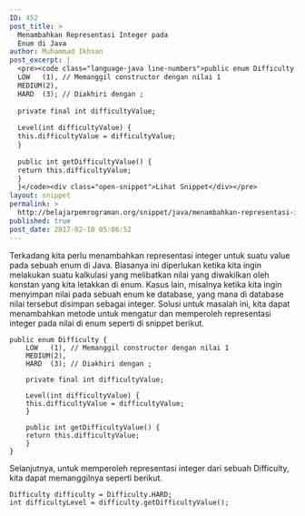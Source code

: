 ```yaml
---
ID: 452
post_title: >
  Menambahkan Representasi Integer pada
  Enum di Java
author: Muhammad Ikhsan
post_excerpt: |
  <pre><code class="language-java line-numbers">public enum Difficulty {
  LOW   (1), // Memanggil constructor dengan nilai 1
  MEDIUM(2),
  HARD  (3); // Diakhiri dengan ;
  
  private final int difficultyValue;
  
  Level(int difficultyValue) {
  this.difficultyValue = difficultyValue;
  }
  
  public int getDifficultyValue() {
  return this.difficultyValue;
  }
  }</code><div class="open-snippet">Lihat Snippet</div></pre>
layout: snippet
permalink: >
  http://belajarpemrograman.org/snippet/java/menambahkan-representasi-integer-enum-java/
published: true
post_date: 2017-02-10 05:06:52
---
```

Terkadang kita perlu menambahkan representasi integer untuk suatu value pada sebuah enum di Java. Biasanya ini diperlukan ketika kita ingin melakukan suatu kalkulasi yang melibatkan nilai yang diwakilkan oleh konstan yang kita letakkan di enum. Kasus lain, misalnya ketika kita ingin menyimpan nilai pada sebuah enum ke database, yang mana di database nilai tersebut disimpan sebagai integer. Solusi untuk masalah ini, kita dapat menambahkan metode untuk mengatur dan memperoleh representasi integer pada nilai di enum seperti di snippet berikut.

~~~~~~~~~~~~~~~~~~~~~~~~~~~~~~~~~~~~~~~~~~~~~~~~~~~~~~~~~~~~~~~~~~~~~~~~~~ {.language-java .line-numbers}
public enum Difficulty {
    LOW   (1), // Memanggil constructor dengan nilai 1
    MEDIUM(2),
    HARD  (3); // Diakhiri dengan ;

    private final int difficultyValue;

    Level(int difficultyValue) {
    this.difficultyValue = difficultyValue;
    }

    public int getDifficultyValue() {
    return this.difficultyValue;
    }
}
~~~~~~~~~~~~~~~~~~~~~~~~~~~~~~~~~~~~~~~~~~~~~~~~~~~~~~~~~~~~~~~~~~~~~~~~~~

Selanjutnya, untuk memperoleh representasi integer dari sebuah Difficulty, kita dapat memanggilnya seperti berikut.

~~~~~~~~~~~~~~~~~~~~~~~~~~~~~~~~~~~~~~~~~~~~~~~~~~~~~~~~~~~~~~~~~~~~~~~~~~ {.language-java .line-numbers}
Difficulty difficulty = Difficulty.HARD;
int difficultyLevel = difficulty.getDifficultyValue();
~~~~~~~~~~~~~~~~~~~~~~~~~~~~~~~~~~~~~~~~~~~~~~~~~~~~~~~~~~~~~~~~~~~~~~~~~~